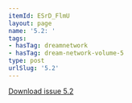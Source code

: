 ```yaml
---
itemId: ESrD_FlmU
layout: page
name: '5.2: '
tags:
- hasTag: dreamnetwork
- hasTag: dream-network-volume-5
type: post
urlSlug: '5.2'
---
```

<a href="files/pdfs/Volume_5/5.2-Dream-Network-Bulletin_Volume-5-Number-2.pdf" download="">Download issue 5.2</a>